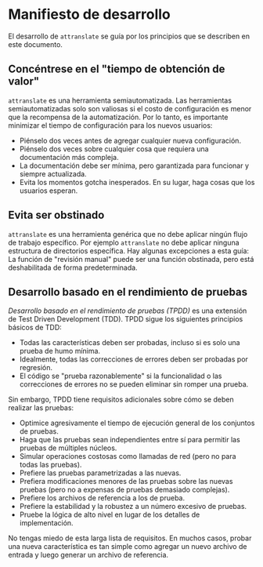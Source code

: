 # Manifiesto de desarrollo

El desarrollo de `attranslate` se guía por los principios que se describen en este documento.

## Concéntrese en el "tiempo de obtención de valor"

`attranslate` es una herramienta semiautomatizada.
Las herramientas semiautomatizadas solo son valiosas si el costo de configuración es menor que la recompensa de la automatización.
Por lo tanto, es importante minimizar el tiempo de configuración para los nuevos usuarios:

*   Piénselo dos veces antes de agregar cualquier nueva configuración.
*   Piénselo dos veces sobre cualquier cosa que requiera una documentación más compleja.
*   La documentación debe ser mínima, pero garantizada para funcionar y siempre actualizada.
*   Evita los momentos gotcha inesperados. En su lugar, haga cosas que los usuarios esperan.

## Evita ser obstinado

`attranslate` es una herramienta genérica que no debe aplicar ningún flujo de trabajo específico.
Por ejemplo `attranslate` no debe aplicar ninguna estructura de directorios específica.
Hay algunas excepciones a esta guía:
La función de "revisión manual" puede ser una función obstinada, pero está deshabilitada de forma predeterminada.

## Desarrollo basado en el rendimiento de pruebas

*Desarrollo basado en el rendimiento de pruebas (TPDD)* es una extensión de Test Driven Development (TDD). TPDD sigue los siguientes principios básicos de TDD:

*   Todas las características deben ser probadas, incluso si es solo una prueba de humo mínima.
*   Idealmente, todas las correcciones de errores deben ser probadas por regresión.
*   El código se "prueba razonablemente" si la funcionalidad o las correcciones de errores no se pueden eliminar sin romper una prueba.

Sin embargo, TPDD tiene requisitos adicionales sobre cómo se deben realizar las pruebas:

*   Optimice agresivamente el tiempo de ejecución general de los conjuntos de pruebas.
*   Haga que las pruebas sean independientes entre sí para permitir las pruebas de múltiples núcleos.
*   Simular operaciones costosas como llamadas de red (pero no para todas las pruebas).
*   Prefiere las pruebas parametrizadas a las nuevas.
*   Prefiera modificaciones menores de las pruebas sobre las nuevas pruebas (pero no a expensas de pruebas demasiado complejas).
*   Prefiere los archivos de referencia a los de prueba.
*   Prefiere la estabilidad y la robustez a un número excesivo de pruebas.
*   Pruebe la lógica de alto nivel en lugar de los detalles de implementación.

No tengas miedo de esta larga lista de requisitos.
En muchos casos, probar una nueva característica es tan simple como agregar un nuevo archivo de entrada y luego generar un archivo de referencia.
